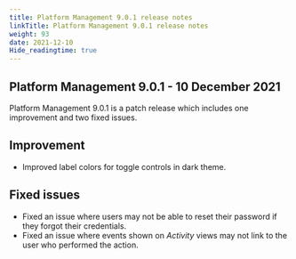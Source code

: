 ```yaml
---
title: Platform Management 9.0.1 release notes
linkTitle: Platform Management 9.0.1 release notes
weight: 93
date: 2021-12-10
Hide_readingtime: true
---
```


## Platform Management 9.0.1 - 10 December 2021

Platform Management 9.0.1 is a patch release which includes one improvement and two fixed issues.

## Improvement

* Improved label colors for toggle controls in dark theme.

## Fixed issues

* Fixed an issue where users may not be able to reset their password if they forgot their credentials.
* Fixed an issue where events shown on _Activity_ views may not link to the user who performed the action.
